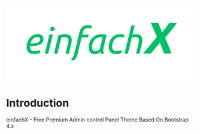 ![einfachX logo](https://github.com/dyazincahya/einfachX/blob/master/dist/img/logo.png)

# Introduction
einfachX - Free Premium Admin control Panel Theme Based On Bootstrap 4.x
